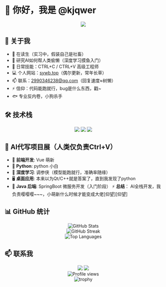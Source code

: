 # 👋 你好，我是 @kjqwer

<div align="center">
  <img src="https://readme-typing-svg.herokuapp.com/?lines=欢迎来到我的GitHub主页;GitHub 养生玩家;深度学习？在学了在学了（进度 0.1%）&font=Fira%20Code&center=true&width=440&height=45&color=f75c7e&vCenter=true&size=22">
</div>

## 🚀 关于我

- 🏫 在读生（实习中，假装自己是社畜）
- 🔭 研究AI如何帮人类偷懒（深度学习摸鱼入门）
- 🌱 日常技能：CTRL+C / CTRL+V 高级工程师
- 💻 个人网站：[sywb.top](https://sywb.top)（偶尔更新，常年长草）
- 📫 联系：2990346238@qq.com（回复速度≈树懒）
- ⚡ 信仰：代码能跑就行，bug是什么东西，戳~
- 🐟 专业反内卷，小狗杀手

## 🛠️ 技术栈

<div align="center">
  <img src="https://img.shields.io/badge/-Vue.js-4FC08D?style=for-the-badge&logo=vue.js&logoColor=white" />
  <img src="https://img.shields.io/badge/-Python-3776AB?style=for-the-badge&logo=python&logoColor=white" />
  <img src="https://img.shields.io/badge/-JavaScript-F7DF1E?style=for-the-badge&logo=javascript&logoColor=black" />
</div>

## 💼 AI代写项目展（人类仅负责Ctrl+V）

- 🌟 **前端开发**: Vue 萌新
- 🐍 **Python**: python 小白
- 🧠 **深度学习**: 调参侠（模型能跑就行，准确率随缘）
- 🖥️ **桌面应用**: 本来以为Qt/C++就是答案了，直到我发现了python 
- 🍃 **Java 后端**: SpringBoot 微服务开发（入门阶段）
⚡ **总结**： AI全栈开发，我负责嘤嘤嘤~~~，小萌新什么时候才能变成大佬[仰望][仰望]

## 📊 GitHub 统计

<div align="center">
  <img src="https://github-readme-stats.vercel.app/api?username=kjqwer&show_icons=true&theme=tokyonight" alt="GitHub Stats" />
</div>

<div align="center">
  <img src="https://github-readme-streak-stats.herokuapp.com/?user=kjqwer&theme=tokyonight" alt="GitHub Streak" />
</div>

<div align="center">
  <img src="https://github-readme-stats.vercel.app/api/top-langs/?username=kjqwer&layout=compact&theme=tokyonight" alt="Top Languages" />
</div>

## 📫 联系我

<div align="center">
  <a href="mailto:2990346238@qq.com"><img src="https://img.shields.io/badge/-QQ邮箱-EB1923?style=for-the-badge&logo=tencent-qq&logoColor=white" /></a>
  <a href="https://sywb.top"><img src="https://img.shields.io/badge/-个人网站-4285F4?style=for-the-badge&logo=google-chrome&logoColor=white" /></a>
</div>

<div align="center">
  <img src="https://komarev.com/ghpvc/?username=kjqwer&color=blueviolet&style=for-the-badge" alt="Profile views" />
</div>

<div align="center">
  <img src="https://github-profile-trophy.vercel.app/?username=kjqwer&theme=nord&column=7" alt="trophy" />
</div>

